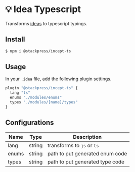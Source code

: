 # 💡 Idea Typescript

Transforms [ideas](https://github.com/@stackpress/idea) to 
typescript typings.

## Install

```bash
$ npm i @stackpress/incept-ts
```

## Usage

In your `.idea` file, add the following plugin settings.

```js
plugin "@stackpress/incept-ts" {
  lang "ts"
  enums "./modules/enums"
  types "./modules/[name]/types"
}
```

## Configurations

| Name  | Type   | Description                     |
|-------|--------|---------------------------------|
| lang  | string | transforms to `js` or `ts`      |
| enums | string | path to put generated enum code |
| types | string | path to put generated type code |
